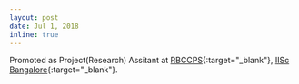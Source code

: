 ```yaml
---
layout: post
date: Jul 1, 2018
inline: true
---
```


Promoted as Project(Research) Assitant at [RBCCPS](https://cps.iisc.ac.in/){:target="_blank"}, [IISc Bangalore](https://www.iisc.ac.in/){:target="_blank"}.